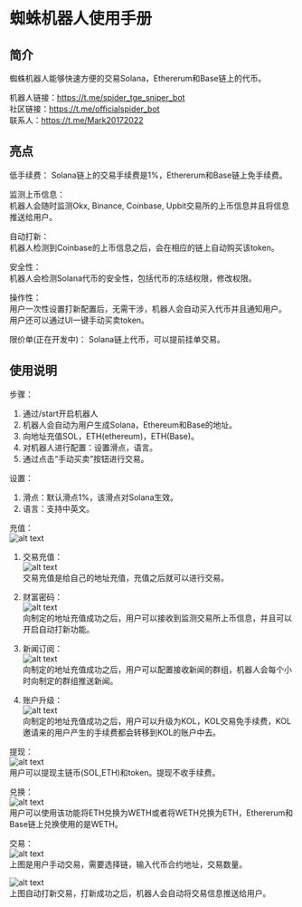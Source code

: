 # 蜘蛛机器人使用手册

## 简介
蜘蛛机器人能够快速方便的交易Solana，Ethererum和Base链上的代币。   

机器人链接：https://t.me/spider_tge_sniper_bot   
社区链接：https://t.me/officialspider_bot     
联系人：https://t.me/Mark20172022   


## 亮点
低手续费：
Solana链上的交易手续费是1%，Ethererum和Base链上免手续费。

监测上币信息：   
机器人会随时监测Okx, Binance, Coinbase, Upbit交易所的上币信息并且将信息推送给用户。     

自动打新：   
机器人检测到Coinbase的上币信息之后，会在相应的链上自动购买该token。   

安全性：   
机器人会检测Solana代币的安全性，包括代币的冻结权限，修改权限。   

操作性：   
用户一次性设置打新配置后，无需干涉，机器人会自动买入代币并且通知用户。   
用户还可以通过UI一键手动买卖token。   

限价单(正在开发中)：
Solana链上代币，可以提前挂单交易。

## 使用说明
步骤：   
1. 通过/start开启机器人
2. 机器人会自动为用户生成Solana，Ethereum和Base的地址。     
3. 向地址充值SOL，ETH(ethereum)，ETH(Base)。   
4. 对机器人进行配置：设置滑点，语言。
5. 通过点击“手动买卖”按钮进行交易。
   
设置：
1. 滑点：默认滑点1%，该滑点对Solana生效。   
2. 语言：支持中英文。  

充值：    
![alt text](deposit.png)    
1. 交易充值：   
![alt text](deposit_trade.png)         
交易充值是给自己的地址充值，充值之后就可以进行交易。   

2. 财富密码：   
![alt text](deposit_snipe.png)      
向制定的地址充值成功之后，用户可以接收到监测交易所上币信息，并且可以开启自动打新功能。   

3. 新闻订阅：   
![alt text](deposit_news.png)   
向制定的地址充值成功之后，用户可以配置接收新闻的群组，机器人会每个小时向制定的群组推送新闻。      

4. 账户升级：   
![alt text](deposit_upgrade_account.png)   
向制定的地址充值成功之后，用户可以升级为KOL，KOL交易免手续费，KOL邀请来的用户产生的手续费都会转移到KOL的账户中去。       
   
提现：   
![alt text](withdraw.png)    
用户可以提现主链币(SOL,ETH)和token。提现不收手续费。   

兑换：   
![alt text](exchange.png)   
用户可以使用该功能将ETH兑换为WETH或者将WETH兑换为ETH，Ethererum和Base链上兑换使用的是WETH。   
   
交易：   
![alt text](manual_trade.png)   
上图是用户手动交易，需要选择链，输入代币合约地址，交易数量。   

![alt text](auto_trade.png)   
上图自动打新交易，打新成功之后，机器人会自动将交易信息推送给用户。





